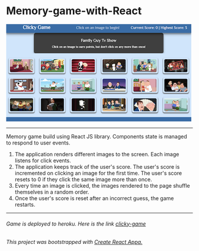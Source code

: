 # Memory-game-with-React


<img src = "./img/Screen-Shot.png" alt = "fam-clicky">

<hr>
Memory game build using React JS library. Components state is managed to respond to user events.

<ol>
<li>The application renders different images to the screen. Each image listens for click events.</li>
<li>The application keeps track of the user's score. The user's score is incremented on clicking an image for the first time. The user's score resets to 0 if they click the same image more than once.</li>
<li>Every time an image is clicked, the images rendered to the page shuffle themselves in a random order.</li>
<li>Once the user's score is reset after an incorrect guess, the game restarts.</li>
</ol>
<hr>
<h6>Game is deployed to heroku. Here is the link <a href = "https://nameless-bayou-97416.herokuapp.com/" target="_blank">clicky-game</a></h6>

<h6>This project was bootstrapped with <a href = "https://github.com/facebook/create-react-app" target = "_blank">Create React App</>a.</h6>
